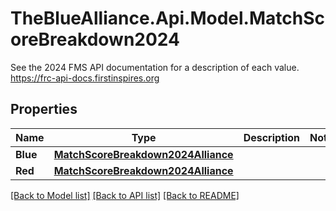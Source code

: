 # TheBlueAlliance.Api.Model.MatchScoreBreakdown2024
See the 2024 FMS API documentation for a description of each value. https://frc-api-docs.firstinspires.org

## Properties

Name | Type | Description | Notes
------------ | ------------- | ------------- | -------------
**Blue** | [**MatchScoreBreakdown2024Alliance**](MatchScoreBreakdown2024Alliance.md) |  | 
**Red** | [**MatchScoreBreakdown2024Alliance**](MatchScoreBreakdown2024Alliance.md) |  | 

[[Back to Model list]](../README.md#documentation-for-models) [[Back to API list]](../README.md#documentation-for-api-endpoints) [[Back to README]](../README.md)

